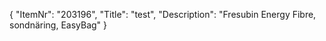 {
  "ItemNr": "203196",
  "Title": "test",
  "Description": "Fresubin Energy Fibre, sondnäring, EasyBag"
}